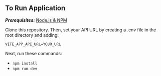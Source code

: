 ## To Run Application
***Prerequisites:*** [Node.js & NPM](https://nodejs.org/en)

Clone this repository. Then, set your API URL by creating a .env file in the root directory and adding: 
```dotenv
VITE_APP_API_URL=YOUR_URL
```
Next, run these commands:  
- `npm install`  
- `npm run dev`

